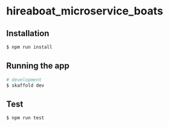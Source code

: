 # hireaboat_microservice_boats

## Installation

```bash
$ npm run install
```

## Running the app

```bash
# development
$ skaffold dev
```

## Test

```bash
$ npm run test
```
